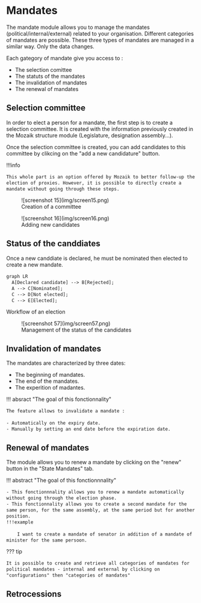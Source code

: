# Mandates
The mandate module allows you to manage the mandates (political/internal/external) related to your organisation. Different categories of mandates are possible.
These three types of mandates are managed in a similar way. Only the data changes.

Each gategory of mandate give you access to :

- The selection comittee
- The statuts of the mandates
- The invalidation of mandates
- The renewal of mandates

## Selection committee

In order to elect a person for a mandate, the first step is to create a selection committee. It is created with the information previously created in the Mozaik structure module (Legislature, designation assembly...).

Once the selection committee is created, you can add candidates to this committee by clikcing on the "add a new candidature" button.

!!!info

    This whole part is an option offered by Mozaik to better follow-up the election of proxies. However, it is possible to directly create a mandate without going through these steps.

<figure markdown>
![screenshot 15](img/screen15.png)
 <figcaption>Creation of a committee</figcaption>
</figure>

<figure markdown>
![screenshot 16](img/screen16.png)
 <figcaption>Adding new candidates</figcaption>
</figure>


## Status of the canddiates

Once a new canddiate is declared, he must be nominated then elected to create a new mandate. 

``` mermaid
graph LR
  A[Declared candidate] --> B[Rejected];
  A --> C[Nominated];
  C --> D[Not elected];
  C --> E[Elected];
```
 <figcaption>Workflow of an election</figcaption>

<figure markdown>
![screenshot 57](img/screen57.png)
 <figcaption>Management of the status of the candidates</figcaption>
</figure>

## Invalidation of mandates

The mandates are characterized by three dates: 

- The beginning of mandates.
- The end of the mandates.
- The experition of madantes.

!!! absract "The goal of this fonctionnality"

    The feature allows to invalidate a mandate :

    - Automatically on the expiry date.
    - Manually by setting an end date before the expiration date.

## Renewal of mandates
The module allows you to renew a mandate by clicking on the "renew" button in the "State Mandates" tab.

!!! abstract "The goal of this fonctionnnality"

    - This fonctionnnality allows you to renew a mandate automatically without going through the election phase.
    - This fonctionnality allows you to create a second mandate for the same person, for the same assembly, at the same period but for another position.
    !!!example

        I want to create a mandate of senator in addition of a mandate of minister for the same persoon. 

??? tip

    It is possible to create and retrieve all categories of mandates for political mandates - internal and external by clicking on "configurations" then "categories of mandates"

## Retrocessions

